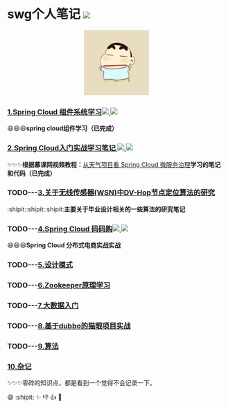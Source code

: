 # swg个人笔记 ![](https://img.shields.io/badge/language-java-orange.svg)

<div align="center">
	<img src="pic/avatar.png" width="150px">
</div>

### [1.Spring Cloud 组件系统学习![](https://img.shields.io/badge/SpringBoot-2.0.3.RELEASE-519dd9.svg) ![](https://img.shields.io/badge/SpringCloud-Finchley.RELEASE.RELEASE-519dd9.svg)](https://github.com/sunweiguo/swgBook/tree/master/spirng-cloud-modules/) 

:smile::smile::smile:<b>spring cloud组件学习（已完成）</b>


### [2.Spring Cloud入门实战学习笔记 ![](https://img.shields.io/badge/SpringBoot-2.1.0.RELEASE-519dd9.svg) ![](https://img.shields.io/badge/SpringCloud-Finchley.RELEASE.RELEASE-519dd9.svg)](https://github.com/sunweiguo/swgBook/tree/master/spring-cloud-weather-action) 

:sparkles::sparkles::sparkles:<b>根据慕课网视频教程：</b>[从天气项目看 Spring Cloud 微服务治理](http://coding.imooc.com/class/177.html)<b>学习的笔记和代码（已完成）</b>



### TODO---[3.关于无线传感器(WSN)中DV-Hop节点定位算法的研究](https://github.com/sunweiguo/swgBook/tree/master/spirng-cloud-modules/) 

:shipit::shipit::shipit:<b>主要关于毕业设计相关的一些算法的研究笔记</b>



### TODO---[4.Spring Cloud 码码购![](https://img.shields.io/badge/SpringBoot-2.0.3.RELEASE-519dd9.svg) ![](https://img.shields.io/badge/SpringCloud-Finchley.RELEASE.RELEASE-519dd9.svg)](https://github.com/sunweiguo/swgBook/tree/master/spirng-cloud-modules/) 


:smile::smile::smile:<b>Spring Cloud 分布式电商实战实战</b>

### TODO---[5.设计模式](https://github.com/sunweiguo/swgBook/tree/master/spirng-cloud-modules/)




### TODO---[6.Zookeeper原理学习](https://github.com/sunweiguo/swgBook/tree/master/zookeeper/) 


### TODO---[7.大数据入门](https://github.com/sunweiguo/swgBook/tree/master/zookeeper/)



### TODO---[8.基于dubbo的猫眼项目实战](https://github.com/sunweiguo/swgBook/tree/master/spirng-cloud-modules/)


### TODO---[9.算法](https://github.com/sunweiguo/swgBook/tree/master/spirng-cloud-modules/)


### [10.杂记](https://github.com/sunweiguo/swgBook/tree/master/zaji)

:sparkles::sparkles::sparkles:零碎的知识点，都是看到一个觉得不会记录一下。


:smile: :shipit: :sparkles: :-1: :+1: :clap:


